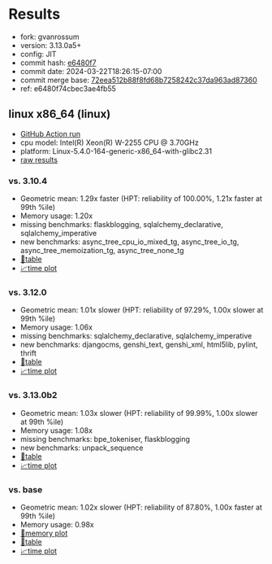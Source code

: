 # Results

- fork: gvanrossum
- version: 3.13.0a5+
- config: JIT
- commit hash: [e6480f7](https://github.com/gvanrossum/cpython/commit/e6480f7)
- commit date: 2024-03-22T18:26:15-07:00
- commit merge base: [72eea512b88f8fd68b7258242c37da963ad87360](https://github.com/gvanrossum/cpython/commit/72eea512b88f8fd68b7258242c37da963ad87360)
- ref: e6480f74cbec3ae4fb55

## linux x86_64 (linux)

- [GitHub Action run](https://github.com/faster-cpython/benchmarking/actions/runs/8398451474)
- cpu model: Intel(R) Xeon(R) W-2255 CPU @ 3.70GHz
- platform: Linux-5.4.0-164-generic-x86_64-with-glibc2.31
- [raw results](bm-20240322-linux-x86_64-gvanrossum-e6480f74cbec3ae4fb55-3.13.0a5%2B-e6480f7.json)

### vs. 3.10.4

- Geometric mean: 1.29x faster (HPT: reliability of 100.00%, 1.21x faster at 99th %ile)
- Memory usage: 1.20x
- missing benchmarks: flaskblogging, sqlalchemy_declarative, sqlalchemy_imperative
- new benchmarks: async_tree_cpu_io_mixed_tg, async_tree_io_tg, async_tree_memoization_tg, async_tree_none_tg
- [📄table](bm-20240322-linux-x86_64-gvanrossum-e6480f74cbec3ae4fb55-3.13.0a5%2B-e6480f7-vs-3.10.4.md)
- [📈time plot](bm-20240322-linux-x86_64-gvanrossum-e6480f74cbec3ae4fb55-3.13.0a5%2B-e6480f7-vs-3.10.4.svg)

### vs. 3.12.0

- Geometric mean: 1.01x slower (HPT: reliability of 97.29%, 1.00x slower at 99th %ile)
- Memory usage: 1.06x
- missing benchmarks: sqlalchemy_declarative, sqlalchemy_imperative
- new benchmarks: djangocms, genshi_text, genshi_xml, html5lib, pylint, thrift
- [📄table](bm-20240322-linux-x86_64-gvanrossum-e6480f74cbec3ae4fb55-3.13.0a5%2B-e6480f7-vs-3.12.0.md)
- [📈time plot](bm-20240322-linux-x86_64-gvanrossum-e6480f74cbec3ae4fb55-3.13.0a5%2B-e6480f7-vs-3.12.0.svg)

### vs. 3.13.0b2

- Geometric mean: 1.03x slower (HPT: reliability of 99.99%, 1.00x slower at 99th %ile)
- Memory usage: 1.08x
- missing benchmarks: bpe_tokeniser, flaskblogging
- new benchmarks: unpack_sequence
- [📄table](bm-20240322-linux-x86_64-gvanrossum-e6480f74cbec3ae4fb55-3.13.0a5%2B-e6480f7-vs-3.13.0b2.md)
- [📈time plot](bm-20240322-linux-x86_64-gvanrossum-e6480f74cbec3ae4fb55-3.13.0a5%2B-e6480f7-vs-3.13.0b2.svg)

### vs. base

- Geometric mean: 1.02x slower (HPT: reliability of 87.80%, 1.00x faster at 99th %ile)
- Memory usage: 0.98x
- [🧠memory plot](bm-20240322-linux-x86_64-gvanrossum-e6480f74cbec3ae4fb55-3.13.0a5%2B-e6480f7-vs-base-mem.svg)
- [📄table](bm-20240322-linux-x86_64-gvanrossum-e6480f74cbec3ae4fb55-3.13.0a5%2B-e6480f7-vs-base.md)
- [📈time plot](bm-20240322-linux-x86_64-gvanrossum-e6480f74cbec3ae4fb55-3.13.0a5%2B-e6480f7-vs-base.svg)

